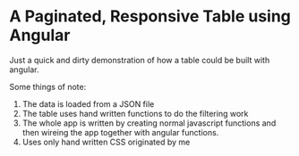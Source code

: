 # A Paginated, Responsive Table using Angular

Just a quick and dirty demonstration of how a table could be built with angular.

Some things of note:
<ol>
<li>The data is loaded from a JSON file</li>
<li>The table uses hand written functions to do the filtering work</li>
<li>The whole app is written by creating normal javascript functions and then wireing the app together with angular functions.</li>
<li>Uses only hand written CSS originated by me</li>
</ol>

